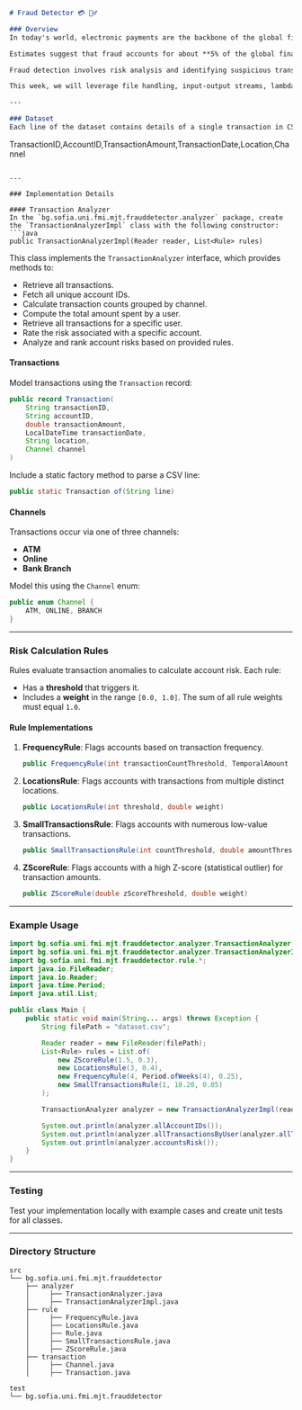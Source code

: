 ```markdown
# Fraud Detector 💳 🕵️‍♂️

### Overview
In today's world, electronic payments are the backbone of the global financial system. More and more, we prefer shopping online, paying with cards, and transferring money electronically. Unfortunately, these transactions are increasingly targeted by malicious actors who exploit security breaches, steal personal data, and use social engineering tactics to commit various types of fraud. This is a significant issue for both financial institutions and individual users. 

Estimates suggest that fraud accounts for about **5% of the global financial turnover**—over **$6 trillion annually**! This drives the need for robust systems and algorithms to reliably detect fraudulent activities and ensure trust in electronic financial operations.

Fraud detection involves risk analysis and identifying suspicious transactions—those deemed "outliers" or anomalies that significantly differ from regular patterns. These anomalies are automatically flagged for human review.

This week, we will leverage file handling, input-output streams, lambda expressions, and the Java Stream API to create **Fraud Detector**—a system that calculates risk by analyzing user financial transactions. The analysis is based on a real dataset containing over 2,500 transactions from Kaggle. The dataset has been pre-processed, and the final version can be downloaded for use in this project.

---

### Dataset
Each line of the dataset contains details of a single transaction in CSV format:
```
TransactionID,AccountID,TransactionAmount,TransactionDate,Location,Channel
```

---

### Implementation Details

#### Transaction Analyzer
In the `bg.sofia.uni.fmi.mjt.frauddetector.analyzer` package, create the `TransactionAnalyzerImpl` class with the following constructor:
```java
public TransactionAnalyzerImpl(Reader reader, List<Rule> rules)
```
This class implements the `TransactionAnalyzer` interface, which provides methods to:
- Retrieve all transactions.
- Fetch all unique account IDs.
- Calculate transaction counts grouped by channel.
- Compute the total amount spent by a user.
- Retrieve all transactions for a specific user.
- Rate the risk associated with a specific account.
- Analyze and rank account risks based on provided rules.

#### Transactions
Model transactions using the `Transaction` record:
```java
public record Transaction(
    String transactionID,
    String accountID,
    double transactionAmount,
    LocalDateTime transactionDate,
    String location,
    Channel channel
)
```
Include a static factory method to parse a CSV line:
```java
public static Transaction of(String line)
```

#### Channels
Transactions occur via one of three channels:
- **ATM**
- **Online**
- **Bank Branch**

Model this using the `Channel` enum:
```java
public enum Channel {
    ATM, ONLINE, BRANCH
}
```

---

### Risk Calculation Rules
Rules evaluate transaction anomalies to calculate account risk. Each rule:
- Has a **threshold** that triggers it.
- Includes a **weight** in the range `[0.0, 1.0]`. The sum of all rule weights must equal `1.0`.

#### Rule Implementations
1. **FrequencyRule**: Flags accounts based on transaction frequency.
   ```java
   public FrequencyRule(int transactionCountThreshold, TemporalAmount timeWindow, double weight)
   ```

2. **LocationsRule**: Flags accounts with transactions from multiple distinct locations.
   ```java
   public LocationsRule(int threshold, double weight)
   ```

3. **SmallTransactionsRule**: Flags accounts with numerous low-value transactions.
   ```java
   public SmallTransactionsRule(int countThreshold, double amountThreshold, double weight)
   ```

4. **ZScoreRule**: Flags accounts with a high Z-score (statistical outlier) for transaction amounts.
   ```java
   public ZScoreRule(double zScoreThreshold, double weight)
   ```

---

### Example Usage
```java
import bg.sofia.uni.fmi.mjt.frauddetector.analyzer.TransactionAnalyzer;
import bg.sofia.uni.fmi.mjt.frauddetector.analyzer.TransactionAnalyzerImpl;
import bg.sofia.uni.fmi.mjt.frauddetector.rule.*;
import java.io.FileReader;
import java.io.Reader;
import java.time.Period;
import java.util.List;

public class Main {
    public static void main(String... args) throws Exception {
        String filePath = "dataset.csv";

        Reader reader = new FileReader(filePath);
        List<Rule> rules = List.of(
            new ZScoreRule(1.5, 0.3),
            new LocationsRule(3, 0.4),
            new FrequencyRule(4, Period.ofWeeks(4), 0.25),
            new SmallTransactionsRule(1, 10.20, 0.05)
        );

        TransactionAnalyzer analyzer = new TransactionAnalyzerImpl(reader, rules);

        System.out.println(analyzer.allAccountIDs());
        System.out.println(analyzer.allTransactionsByUser(analyzer.allTransactions().get(0).accountID()));
        System.out.println(analyzer.accountsRisk());
    }
}
```

---

### Testing
Test your implementation locally with example cases and create unit tests for all classes.

---

### Directory Structure
```
src
└── bg.sofia.uni.fmi.mjt.frauddetector
    ├── analyzer
    │     ├── TransactionAnalyzer.java
    │     ├── TransactionAnalyzerImpl.java  
    ├── rule
    │     ├── FrequencyRule.java
    │     ├── LocationsRule.java
    │     ├── Rule.java
    │     ├── SmallTransactionsRule.java
    │     ├── ZScoreRule.java
    ├── transaction
    │     ├── Channel.java
    │     ├── Transaction.java

test
└── bg.sofia.uni.fmi.mjt.frauddetector
```
